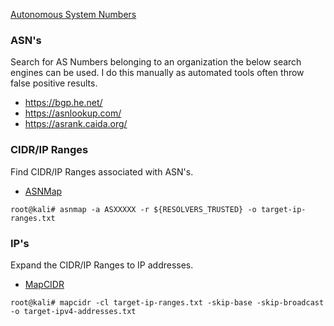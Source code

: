 [Autonomous System Numbers](https://www.iana.org/assignments/as-numbers/as-numbers.xhtml)

### ASN's
Search for AS Numbers belonging to an organization the below search engines can be used. I do this manually as automated tools often throw false positive results.
- https://bgp.he.net/
- https://asnlookup.com/
- https://asrank.caida.org/

### CIDR/IP Ranges 
Find CIDR/IP Ranges associated with ASN's.
- [ASNMap](https://github.com/projectdiscovery/asnmap)
```shell
root@kali# asnmap -a ASXXXXX -r ${RESOLVERS_TRUSTED} -o target-ip-ranges.txt
```

### IP's
Expand the CIDR/IP Ranges to IP addresses.
- [MapCIDR](https://github.com/projectdiscovery/mapcidr)
```
root@kali# mapcidr -cl target-ip-ranges.txt -skip-base -skip-broadcast -o target-ipv4-addresses.txt
```
